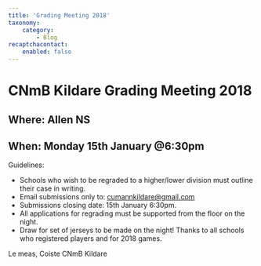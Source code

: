 ```yaml
---
title: 'Grading Meeting 2018'
taxonomy:
    category:
        - Blog
recaptchacontact:
    enabled: false
---
```


# CNmB Kildare Grading Meeting 2018 #

## Where: Allen NS ##
## When: Monday 15th January @6:30pm ##

Guidelines:
* Schools who wish to be regraded to a higher/lower division must outline their case in writing. 
* Email submissions only to: cumannkildare@gmail.com
* Submissions closing date: 15th January 6:30pm.
* All applications for regrading must be supported from the floor on the night.
* Draw for set of jerseys to be made on the night! Thanks to all schools who registered players and for 2018 games.

Le meas,
Coiste CNmB Kildare
